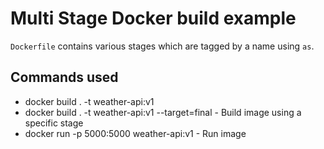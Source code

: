 # Multi Stage Docker build example
`Dockerfile` contains various stages which are tagged by a name using `as`.

## Commands used
- docker build . -t weather-api:v1
- docker build . -t weather-api:v1 --target=final - Build image using a specific stage
- docker run -p 5000:5000 weather-api:v1 - Run image